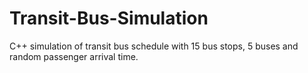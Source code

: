 Transit-Bus-Simulation
======================

C++ simulation of transit bus schedule with 15 bus stops, 5 buses and random passenger arrival time.
